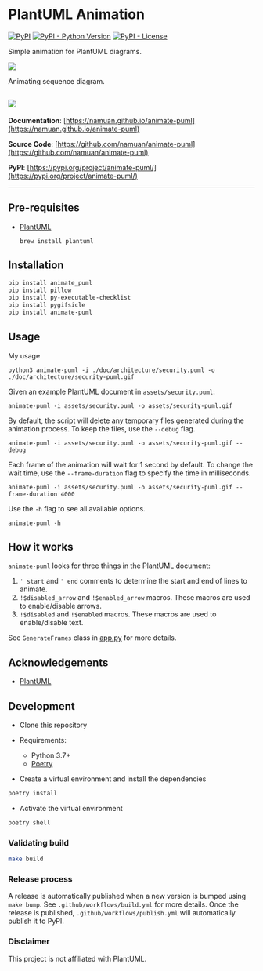 # PlantUML Animation

[![PyPI](https://img.shields.io/pypi/v/animate-puml?style=flat-square)](https://pypi.python.org/pypi/animate-puml/)
[![PyPI - Python Version](https://img.shields.io/pypi/pyversions/animate-puml?style=flat-square)](https://pypi.python.org/pypi/animate-puml/)
[![PyPI - License](https://img.shields.io/pypi/l/animate-puml?style=flat-square)](https://pypi.python.org/pypi/animate-puml/)

Simple animation for PlantUML diagrams.

![](assets/security-puml.gif)

Animating sequence diagram.

![](assets/sequence-puml.gif)
---

**Documentation**: [https://namuan.github.io/animate-puml](https://namuan.github.io/animate-puml)

**Source Code**: [https://github.com/namuan/animate-puml](https://github.com/namuan/animate-puml)

**PyPI**: [https://pypi.org/project/animate-puml/](https://pypi.org/project/animate-puml/)

---

## Pre-requisites

- [PlantUML](https://plantuml.com/)
  ```shell
  brew install plantuml
  ```

## Installation

```sh
pip install animate_puml 
pip install pillow
pip install py-executable-checklist
pip install pygifsicle
pip install animate-puml
```

## Usage
My usage

```shell
python3 animate-puml -i ./doc/architecture/security.puml -o ./doc/architecture/security-puml.gif
```

Given an example PlantUML document in `assets/security.puml`:

```shell
animate-puml -i assets/security.puml -o assets/security-puml.gif
```

By default, the script will delete any temporary files generated during the animation process.
To keep the files, use the `--debug` flag.

```shell
animate-puml -i assets/security.puml -o assets/security-puml.gif --debug
```

Each frame of the animation will wait for 1 second by default.
To change the wait time, use the `--frame-duration` flag to specify the time in milliseconds.

```shell
animate-puml -i assets/security.puml -o assets/security-puml.gif --frame-duration 4000
```

Use the `-h` flag to see all available options.

```shell
animate-puml -h
```

## How it works

`animate-puml` looks for three things in the PlantUML document:

1. `' start` and `' end` comments to determine the start and end of lines to animate.
1. `!$disabled_arrow` and `!$enabled_arrow` macros. These macros are used to enable/disable arrows.
1. `!$disabled` and `!$enabled` macros. These macros are used to enable/disable text.

See `GenerateFrames` class in [app.py](src/animate_puml/app.py) for more details.

## Acknowledgements

- [PlantUML](https://plantuml.com/)

## Development

* Clone this repository
* Requirements:
  * Python 3.7+
  * [Poetry](https://python-poetry.org/)

* Create a virtual environment and install the dependencies
```sh
poetry install
```

* Activate the virtual environment

```sh
poetry shell
```

### Validating build

```sh
make build
```

### Release process

A release is automatically published when a new version is bumped using `make bump`.
See `.github/workflows/build.yml` for more details.
Once the release is published, `.github/workflows/publish.yml` will automatically publish it to PyPI.

### Disclaimer

This project is not affiliated with PlantUML.
